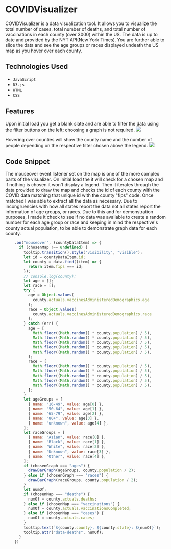 # COVIDVisualizer
COVIDVisualizer is a data visualization tool. It allows you to visualize the total number of cases, total number of deaths, and total number of vaccinations in each county (over 3000) within the US. The data is up to date and provided by the NYT API(New York Times). You are further able to slice the data and see the age groups or races displayed undeath the US map as you hover over each county.  

## Technologies Used
* `JavaScript`
* `D3.js`
* `HTML`
* `CSS`

## Features

Upon initial load you get a blank slate and are able to filter the data using the filter buttons on the left; choosing a graph is not required.
![](https://i.ibb.co/bKw2Qh1/main.png)

Hovering over counties will show the county name and the number of people depending on the respective filter chosen above the legend.
![](https://i.ibb.co/z5m10D6/total-cases.png)

## Code Snippet

The mouseover event listener set on the map is one of the more complex parts of the visualizer.  On initial load the it will check for a chosen map and if nothing is chosen it won't display a legend. Then it iterates through the data provided to draw the map and checks the id of each county with the COVID data matching that unique id with the county "fips" code.
Once matched I was able to extract all the data as necessary.  Due to incongruencies with how all states report the data not all states report the information of age groups, or races. Due to this and for demonstration purposes, I made it check to see if no data was available to create a random number for each age group or race and keeping in mind the respective's county actual population, to be able to demonstrate graph data for each county.
```javascript
    .on("mouseover", (countyDataItem) => {
      if (chosenMap !== undefined) {
        tooltip.transition().style("visibility", "visible");
        let id = countyDataItem.id;
        let county = data.find((item) => {
          return item.fips === id;
        });
        // console.log(county);
        let age = [];
        let race = [];
        try {
          age = Object.values(
            county.actuals.vaccinesAdministeredDemographics.age
          );
          race = Object.values(
            county.actuals.vaccinesAdministeredDemographics.race
          );
        } catch (err) {
          age = [
            Math.floor((Math.random() * county.population) / 5),
            Math.floor((Math.random() * county.population) / 5),
            Math.floor((Math.random() * county.population) / 5),
            Math.floor((Math.random() * county.population) / 5),
            Math.floor((Math.random() * county.population) / 5),
          ];
          race = [
            Math.floor((Math.random() * county.population) / 5),
            Math.floor((Math.random() * county.population) / 5),
            Math.floor((Math.random() * county.population) / 5),
            Math.floor((Math.random() * county.population) / 5),
            Math.floor((Math.random() * county.population) / 5),
          ];
        }
        let ageGroups = [
          { name: "16-49", value: age[0] },
          { name: "50-64", value: age[1] },
          { name: "65-79", value: age[2] },
          { name: "80+", value: age[3] },
          { name: "unknown", value: age[4] },
        ];
        let raceGroups = [
          { name: "Asian", value: race[0] },
          { name: "Black", value: race[1] },
          { name: "White", value: race[2] },
          { name: "Unknown", value: race[3] },
          { name: "Other", value: race[4] },
        ];
        if (chosenGraph === "ages") {
          drawBarGraph(ageGroups, county.population / 2);
        } else if (chosenGraph === "races") {
          drawBarGraph(raceGroups, county.population / 2);
        }
        let numOf;
        if (chosenMap === "deaths") {
          numOf = county.actuals.deaths;
        } else if (chosenMap === "vaccinations") {
          numOf = county.actuals.vaccinationsCompleted;
        } else if (chosenMap === "cases") {
          numOf = county.actuals.cases;
        }
        tooltip.text(`${county.county}, ${county.state}: ${numOf}`);
        tooltip.attr("data-deaths", numOf);
      }
    })
```
